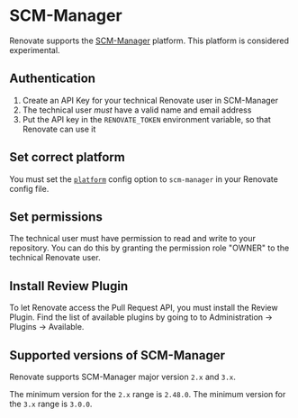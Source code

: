 # SCM-Manager

Renovate supports the [SCM-Manager](https://scm-manager.org) platform.
This platform is considered experimental.

## Authentication

1. Create an API Key for your technical Renovate user in SCM-Manager
1. The technical user _must_ have a valid name and email address
1. Put the API key in the `RENOVATE_TOKEN` environment variable, so that Renovate can use it

## Set correct platform

You must set the [`platform`](../../../self-hosted-configuration.md#platform) config option to `scm-manager` in your Renovate config file.

## Set permissions

The technical user must have permission to read and write to your repository.
You can do this by granting the permission role "OWNER" to the technical Renovate user.

## Install Review Plugin

To let Renovate access the Pull Request API, you must install the Review Plugin.
Find the list of available plugins by going to to Administration -> Plugins -> Available.

## Supported versions of SCM-Manager

Renovate supports SCM-Manager major version `2.x` and `3.x`.

The minimum version for the `2.x` range is `2.48.0`.
The minimum version for the `3.x` range is `3.0.0`.
